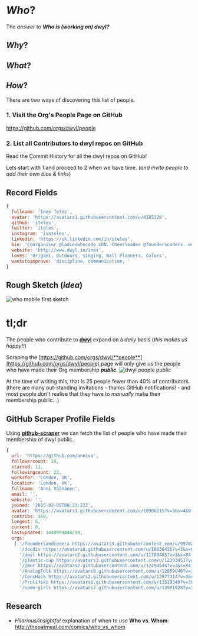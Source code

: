 # *Who*?

The *answer* to ***Who is (working on) dwyl?***

## *Why*?



## *What*?



## *How*?

There are two ways of discovering this list of people.

### 1. Visit the Org's People Page on GitHub

https://github.com/orgs/dwyl/people

### 2. List all Contributors to dwyl repos on GitHub

Read the Commit History for all the dwyl repos on GitHub!


Lets start with 1 and proceed to 2 when we have time.
(*and invite people to add their own bios & links*)

## Record Fields

```js
{
  fullname: 'Ines Teles',
  avatar: 'https://avatars1.githubusercontent.com/u/4185328',
  github: 'iteles',
  twitter: 'iteles',
  instagram: 'isnteles',
  linkedin: 'https://uk.linkedin.com/in/iteles',
  bio: 'Coorganiser @ladieswhocode LDN. Cheerleader @founderscoders. web-focused, productivity fan, paper lover, microfinance buff, proponent of smiles',
  website: 'http://www.dwyl.io/ines',
  loves: 'Origami, Outdoors, Singing, Wall Planners, Colors',
  wantstoimprove: 'discipline, communication, '
}
```

## Rough Sketch (*idea*)

![who mobile first sketch](http://i.imgur.com/qBgMnJQ.jpg)


# tl;dr

The people who contribute to [**dwyl**](https://github.com/dwyl)
expand on a *daily* basis (*this makes us happy!!*)

Scraping the [https://github.com/orgs/dwyl/**people**](https://github.com/orgs/dwyl/people)
page will only give us the people who have made their Org membership ***public***.
![dwyl people public](http://i.imgur.com/phxC512.png)

At the time of writing this, that is 25 people fewer than 40% of contributors.
(there are many out-standing invitations - thanks GitHub notifications! - and
  most people don't realise that they have to *manually* make their membership public...)

## GitHub Scraper Profile Fields

Using [**github-scraper**](https://github.com/nelsonic/github-scraper)
we can fetch the list of people who have made their membership of dwyl public.



```js
{
  url: 'https://github.com/anniva',
  followercount: 20,
  starred: 11,
  followingcount: 22,
  worksfor: 'London, UK',
  location: 'London, UK',
  fullname: 'Anni Väänänen',
  email: '',
  website: '',
  joined: '2015-02-08T08:33:23Z',
  avatar: 'https://avatars1.githubusercontent.com/u/10906215?v=3&s=460',
  contribs: 360,
  longest: 6,
  current: 0,
  lastupdated: 1440999448299,
  orgs:
   [ '/foundersandcoders https://avatars3.githubusercontent.com/u/9970257?v=3&s=84',
     '/docdis https://avatars0.githubusercontent.com/u/10836426?v=3&s=84',
     '/dwyl https://avatars2.githubusercontent.com/u/11708465?v=3&s=84',
     '/plastic-cup https://avatars3.githubusercontent.com/u/12393451?v=3&s=84',
     '/jmnr https://avatars2.githubusercontent.com/u/12494544?v=3&s=84',
     '/AnalogFolk https://avatars0.githubusercontent.com/u/12859046?v=3&s=84',
     '/ConsHack https://avatars2.githubusercontent.com/u/12977314?v=3&s=84',
     '/Prolifiko https://avatars1.githubusercontent.com/u/13519340?v=3&s=84',
     '/node-girls https://avatars2.githubusercontent.com/u/13981928?v=3&s=84' ] }
```

## Research

+ *Hilarious/insightful* explanation of when to use **Who vs. Whom**:
http://theoatmeal.com/comics/who_vs_whom
